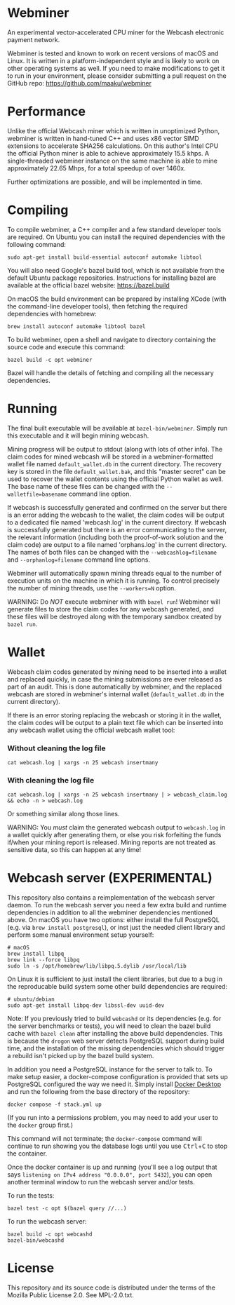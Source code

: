 # Webminer

An experimental vector-accelerated CPU miner for the Webcash electronic payment network.

Webminer is tested and known to work on recent versions of macOS and Linux.  It is written in a platform-independent style and is likely to work on other operating systems as well.  If you need to make modifications to get it to run in your environment, please consider submitting a pull request on the GitHub repo: https://github.com/maaku/webminer

# Performance

Unlike the official Webcash miner which is written in unoptimized Python, webminer is written in hand-tuned C++ and uses x86 vector SIMD extensions to accelerate SHA256 calculations.  On this author's Intel CPU the official Python miner is able to achieve approximately 15.5 khps.  A single-threaded webminer instance on the same machine is able to mine approximately 22.65 Mhps, for a total speedup of over 1460x.

Further optimizations are possible, and will be implemented in time.

# Compiling

To compile webminer, a C++ compiler and a few standard developer tools are required.  On Ubuntu you can install the required dependencies with the following command:

```
sudo apt-get install build-essential autoconf automake libtool
```

You will also need Google's bazel build tool, which is not available from the default Ubuntu package repositories.  Instructions for installing bazel are available at the official bazel website: https://bazel.build

On macOS the build environment can be prepared by installing XCode (with the command-line developer tools), then fetching the required dependencies with homebrew:

```
brew install autoconf automake libtool bazel
```

To build webminer, open a shell and navigate to directory containing the source code and execute this command:

```
bazel build -c opt webminer
```

Bazel will handle the details of fetching and compiling all the necessary dependencies.

# Running

The final built executable will be available at `bazel-bin/webminer`.  Simply run this executable and it will begin mining webcash.

Mining progress will be output to stdout (along with lots of other info).  The claim codes for mined webcash will be stored in a webminer-formatted wallet file named `default_wallet.db` in the current directory.  The recovery key is stored in the file `default_wallet.bak`, and this "master secret" can be used to recover the wallet contents using the official Python wallet as well.  The base name of these files can be changed with the `--walletfile=basename` command line option.

If webcash is successfully generated and confirmed on the server but there is an error adding the webcash to the wallet, the claim codes will be output to a dedicated file named 'webcash.log' in the current directory.  If webcash is successfully generated but there is an error communicating to the server, the relevant information (including both the proof-of-work solution and the claim code) are output to a file named 'orphans.log' in the current directory.  The names of both files can be changed with the `--webcashlog=filename` and `--orphanlog=filename` command line options.

Webminer will automatically spawn mining threads equal to the number of execution units on the machine in which it is running.  To control precisely the number of mining threads, use the `--workers=N` option.

WARNING: Do *NOT* execute webminer with with `bazel run`!  Webminer will generate files to store the claim codes for any webcash generated, and these files will be destroyed along with the temporary sandbox created by `bazel run`.

# Wallet

Webcash claim codes generated by mining need to be inserted into a wallet and replaced quickly, in case the mining submissions are ever released as part of an audit.  This is done automatically by webminer, and the replaced webcash are stored in webminer's internal wallet (`default_wallet.db` in the current directory).

If there is an error storing replacing the webcash or storing it in the wallet, the claim codes will be output to a plain text file which can be inserted into any webcash wallet using the official webcash wallet tool:

### Without cleaning the log file
```
cat webcash.log | xargs -n 25 webcash insertmany
```

### With cleaning the log file
```
cat webcash.log | xargs -n 25 webcash insertmany | > webcash_claim.log && echo -n > webcash.log
```

Or something similar along those lines.

WARNING: You *must* claim the generated webcash output to `webcash.log` in a wallet quickly after generating them, or else you risk forfeiting the funds if/when your mining report is released.  Mining reports are not treated as sensitive data, so this can happen at any time!

# Webcash server (EXPERIMENTAL)

This repository also contains a reimplementation of the webcash server daemon.  To run the webcash server you need a few extra build and runtime dependencies in addition to all the webminer dependencies mentioned above.  On macOS you have two options: either install the full PostgreSQL (e.g. via `brew install postgresql`), or inst just the needed client library and perform some manual environment setup yourself:

```
# macOS
brew install libpq
brew link --force libpq
sudo ln -s /opt/homebrew/lib/libpq.5.dylib /usr/local/lib
```

On Linux it is sufficient to just install the client libraries, but due to a bug in the reproducable build system some other build dependencies are required:

```
# ubuntu/debian
sudo apt-get install libpq-dev libssl-dev uuid-dev
```

Note: If you previously tried to build `webcashd` or its dependencies (e.g. for the server benchmarks or tests), you will need to clean the bazel build cache with `bazel clean` after installing the above build dependencies.  This is because the `drogon` web server detects PostgreSQL support during build time, and the installation of the missing dependencies which should trigger a rebuild isn't picked up by the bazel build system.

In addition you need a PostgreSQL instance for the server to talk to.  To make setup easier, a docker-compose configuration is provided that sets up PostgreSQL configured the way we need it.  Simply install [Docker Desktop](https://docker.com/get-started/) and run the following from the base directory of the repository:

```
docker compose -f stack.yml up
```

(If you run into a permissions problem, you may need to add your user to the `docker` group first.)

This command will not terminate; the `docker-compose` command will continue to run showing you the database logs until you use <kbd>Ctrl</kbd>+<kbd>C</kbd> to stop the container.

Once the docker container is up and running (you'll see a log output that says `listening on IPv4 address "0.0.0.0", port 5432`), you can open another terminal window to run the webcash server and/or tests.

To run the tests:

```
bazel test -c opt $(bazel query //...)
```

To run the webcash server:

```
bazel build -c opt webcashd
bazel-bin/webcashd
```

# License

This repository and its source code is distributed under the terms of the Mozilla Public License 2.0.  See MPL-2.0.txt.
